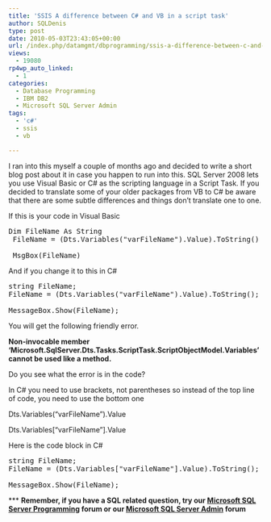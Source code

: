 ```yaml
---
title: 'SSIS A difference between C# and VB in a script task'
author: SQLDenis
type: post
date: 2010-05-03T23:43:05+00:00
url: /index.php/datamgmt/dbprogramming/ssis-a-difference-between-c-and-vb-in-a/
views:
  - 19080
rp4wp_auto_linked:
  - 1
categories:
  - Database Programming
  - IBM DB2
  - Microsoft SQL Server Admin
tags:
  - 'c#'
  - ssis
  - vb

---
```

I ran into this myself a couple of months ago and decided to write a short blog post about it in case you happen to run into this. SQL Server 2008 lets you use Visual Basic or C# as the scripting language in a Script Task. If you decided to translate some of your older packages from VB to C# be aware that there are some subtle differences and things don&#8217;t translate one to one.

If this is your code in Visual Basic

<pre>Dim FileName As String
 FileName = (Dts.Variables("varFileName").Value).ToString()

 MsgBox(FileName)</pre>

And if you change it to this in C#

<pre>string FileName;
FileName = (Dts.Variables("varFileName").Value).ToString();

MessageBox.Show(FileName);</pre>

You will get the following friendly error.
  
**Non-invocable member &#8216;Microsoft.SqlServer.Dts.Tasks.ScriptTask.ScriptObjectModel.Variables&#8217; cannot be used like a method.**

Do you see what the error is in the code? 

In C# you need to use brackets, not parentheses so instead of the top line of code, you need to use the bottom one

Dts.Variables<span class="MT_red">(</span>&#8220;varFileName&#8221;<span class="MT_red">)</span>.Value
  
Dts.Variables<span class="MT_green">[</span>&#8220;varFileName&#8221;<span class="MT_green">]</span>.Value

Here is the code block in C#

<pre>string FileName;
FileName = (Dts.Variables["varFileName"].Value).ToString();

MessageBox.Show(FileName);</pre>

\*** **Remember, if you have a SQL related question, try our [Microsoft SQL Server Programming][1] forum or our [Microsoft SQL Server Admin][2] forum**<ins></ins>

 [1]: http://forum.lessthandot.com/viewforum.php?f=17
 [2]: http://forum.lessthandot.com/viewforum.php?f=22